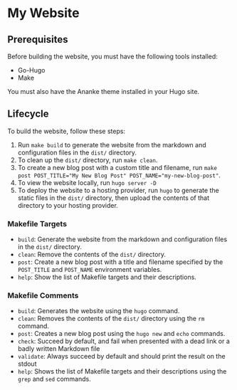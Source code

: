 # My Website

## Prerequisites

Before building the website, you must have the following tools installed:

- Go-Hugo
- Make

You must also have the Ananke theme installed in your Hugo site.

## Lifecycle

To build the website, follow these steps:

1. Run `make build` to generate the website from the markdown and configuration
files in the `dist/` directory.
2. To clean up the `dist/` directory, run `make clean`.
3. To create a new blog post with a custom title and filename, run `make post
POST_TITLE="My New Blog Post" POST_NAME="my-new-blog-post"`.
4. To view the website locally, run `hugo server -D`
5. To deploy the website to a hosting provider, run `hugo` to generate the
static files in the `dist/` directory, then upload the contents of that
directory to your hosting provider.

### Makefile Targets

- `build`: Generate the website from the markdown and
configuration files in the `dist/` directory.
- `clean`: Remove the contents of the `dist/` directory.
- `post`: Create a new blog post with a title and filename specified by the
`POST_TITLE` and `POST_NAME` environment variables.
- `help`: Show the list of Makefile targets and their descriptions.

### Makefile Comments

- `build`: Generates the website using the `hugo` command.
- `clean`: Removes the contents of the `dist/`
            directory using the `rm` command.
- `post`: Creates a new blog post using the `hugo new` and `echo` commands.
- `check`: Succeed by default, and fail when presented with a dead link or
            a badly written Markdown file
- `validate`: Always succeed by default and should
            print the result on the stdout
- `help`: Shows the list of Makefile targets and their descriptions
            using the `grep` and `sed` commands.
